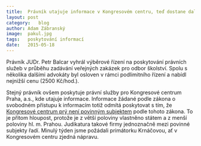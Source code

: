 ```yaml
---
title:	Právník utajuje informace v Kongresovém centru, teď dostane další zakázku od Prahy
layout:	post
category:	blog
author:	Adam Zábranský
image:	pakul.jpg
tags:	poskytování informací
date:	2015-05-18
---
```


Právník JUDr. Petr Balcar vyhrál výběrové řízení na poskytování právních služeb v průběhu zadávání veřejných zakázek pro odbor školství. Spolu s několika dalšími advokáty byl osloven v rámci podlimitního řízení a nabídl nejnižší cenu (2500 Kč/hod.).

Stejný právník ovšem poskytuje právní služby pro Kongresové centrum Praha, a.s., kde utajuje informace. Informace žádané podle zákona o svobodném přístupu k informacím totiž odmítá poskytovat s tím, že [Kongresové centrum prý není povinným subjektem](https://github.com/pirati-cz/KlubPraha/blob/master/spisy/2015/53-poskytovani-informaci-kongresovym-centrem/1-vyzva-kongresovemu-centru/odpoved.pdf) podle tohoto zákona. To je přitom hloupost, protože je z větší poloviny vlastněno státem a z menší poloviny hl. m. Prahou. Judikatura takové firmy jednoznačně mezi povinné subjekty řadí. Minulý týden jsme požádali primátorku Krnáčovou, ať v Kongresovém centru zjedná nápravu.



